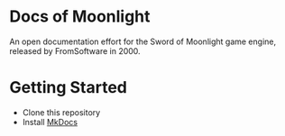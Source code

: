 # Docs of Moonlight
An open documentation effort for the Sword of Moonlight game engine, released by FromSoftware in 2000.

# Getting Started
- Clone this repository
- Install [MkDocs](https://www.mkdocs.org/user-guide/installation/)